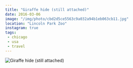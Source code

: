 ```yaml
---
title: "Giraffe hide (still attached)"
date: 2016-03-06
image: "/img/photo/cbd2d5ce5563c9a032a94b1eb063cb11.jpg"
location: "Lincoln Park Zoo"
instagram: true
tags:
 - chicago
 - usa
 - travel
---
```


![Giraffe hide (still attached)](/img/photo/cbd2d5ce5563c9a032a94b1eb063cb11.jpg)
